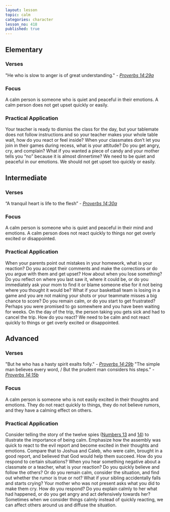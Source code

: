 ```yaml
---
layout: lesson
topic: calm
categories: character
lesson_no: 418
published: true
---
```


## Elementary
### Verses
"He who is slow to anger is of great understanding." - _[Proverbs 14:29a](http://online.recoveryversion.org/bibleverses.asp?fvid=24760&lvid=24760)_

### Focus
A calm person is someone who is quiet and peaceful in their emotions. A calm person does not get upset quickly or easily.

### Practical Application
Your teacher is ready to dismiss the class for the day, but your tablemate does not follow instructions and so your teacher makes your whole table wait, how do you react or feel inside? When your classmates don’t let you join in their games during recess, what is your attitude? Do you get angry, cry, and complain? What if you wanted a piece of candy and your mother tells you “no” because it is almost dinnertime? We need to be quiet and peaceful in our emotions. We should not get upset too quickly or easily.

## Intermediate

### Verses
“A tranquil heart is life to the flesh” - _[Proverbs 14:30a](http://online.recoveryversion.org/bibleverses.asp?fvid=24761&lvid=24761)_

### Focus
A calm person is someone who is quiet and peaceful in their mind and emotions. A calm person does not react quickly to things nor get overly excited or disappointed.

### Practical Application
When your parents point out mistakes in your homework, what is your reaction? Do you accept their comments and make the corrections or do you argue with them and get upset? How about when you lose something? Do you reflect on where you last saw it, where it could be, or do you immediately ask your mom to find it or blame someone else for it not being where you thought it would be? What if your basketball team is losing in a game and you are not making your shots or your teammate misses a big chance to score? Do you remain calm, or do you start to get frustrated? Perhaps you were promised to go somewhere and you have been waiting for weeks. On the day of the trip, the person taking you gets sick and had to cancel the trip. How do you react? We need to be calm and not react quickly to things or get overly excited or disappointed.

## Advanced

### Verses
"But he who has a hasty spirit exalts folly." - _[Proverbs 14:29b](http://online.recoveryversion.org/bibleverses.asp?fvid=24760&lvid=24760)_
"The simple man believes every word, / But the prudent man considers his steps." - _[Proverbs 14:15b](http://online.recoveryversion.org/bibleverses.asp?fvid=24746&lvid=24746)_

### Focus
A calm person is someone who is not easily excited in their thoughts and emotions. They do not react quickly to things, they do not believe rumors, and they have a calming effect on others.

### Practical Application
Consider telling the story of the twelve spies ([Numbers 13](http://online.recoveryversion.org/BibleChapters.asp?fcid=390&lcid=390) and [14](http://online.recoveryversion.org/BibleChapters.asp?fcid=391&lcid=391)) to illustrate the importance of being calm. Emphasize how the assembly was quick to react to the evil report and become excited in their thoughts and emotions. Compare that to Joshua and Caleb, who were calm, brought in a good report, and believed that God would help them succeed.
How do you respond to certain situations? When you hear something negative about a classmate or a teacher, what is your reaction? Do you quickly believe and follow the others? Or do you remain calm, consider the situation, and find out whether the rumor is true or not? What if your sibling accidentally falls and starts crying? Your mother who was not present asks what you did to make them cry. How do you respond? Do you explain calmly to her what had happened, or do you get angry and act defensively towards her? Sometimes when we consider things calmly instead of quickly reacting, we can affect others around us and diffuse the situation.